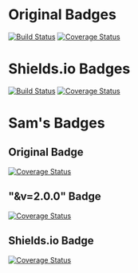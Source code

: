 # Original Badges

[![Build Status](https://travis-ci.org/Timothy-Dement/COVERALLS-TEST.svg?branch=master)](https://travis-ci.org/Timothy-Dement/COVERALLS-TEST)
[![Coverage Status](https://coveralls.io/repos/github/Timothy-Dement/COVERALLS-TEST/badge.svg?branch=master)](https://coveralls.io/github/Timothy-Dement/COVERALLS-TEST?branch=master)

# Shields.io Badges

[![Build Status](https://img.shields.io/travis/Timothy-Dement/COVERALLS-TEST.svg)](https://travis-ci.org/Timothy-Dement/COVERALLS-TEST)
[![Coverage Status](https://img.shields.io/coveralls/github/Timothy-Dement/COVERALLS-TEST/master.svg)](https://coveralls.io/github/Timothy-Dement/COVERALLS-TEST?branch=master)

# Sam's Badges

## Original Badge

[![Coverage Status](https://coveralls.io/repos/github/sdg123/SlackBot/badge.svg?branch=master)](https://coveralls.io/github/sdg123/SlackBot?branch=master)

## "&v=2.0.0" Badge

[![Coverage Status](https://coveralls.io/repos/github/sdg123/SlackBot/badge.svg?branch=master&v=2.0.0)](https://coveralls.io/github/sdg123/SlackBot?branch=master)

## Shields.io Badge

[![Coverage Status](https://img.shields.io/coveralls/github/sdg123/SlackBot/master.svg)](https://coveralls.io/github/sdg123/SlackBot?branch=master)
